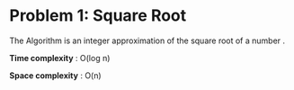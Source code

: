 # Problem 1:  Square Root 

 The Algorithm is an integer approximation of the  square root of a number . 

 **Time complexity** : O(log n)

 **Space complexity** : O(n) 